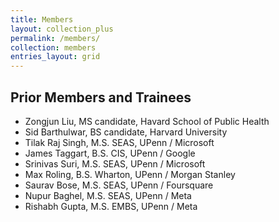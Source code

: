 ```yaml
---
title: Members
layout: collection_plus
permalink: /members/
collection: members
entries_layout: grid
---
```



## Prior Members and Trainees

- Zongjun Liu, MS candidate, Havard School of Public Health
- Sid Barthulwar, BS candidate, Harvard University 
- Tilak Raj Singh, M.S. SEAS, UPenn / Microsoft
- James Taggart, B.S. CIS, UPenn / Google
- Srinivas Suri, M.S. SEAS, UPenn / Microsoft
- Max Roling, B.S. Wharton, UPenn / Morgan Stanley
- Saurav Bose, M.S. SEAS, UPenn / Foursquare 
- Nupur Baghel, M.S. SEAS, UPenn / Meta
- Rishabh Gupta, M.S. EMBS, UPenn / Meta